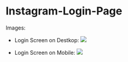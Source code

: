 # Instagram-Login-Page

Images:
  - Login Screen on Destkop:
    ![](https://github.com/vitormanoelcsantos/Instagram-Login-Screen-Images/blob/master/Login%20Screen%20Desktop.png)
    
  - Login Screen on Mobile:
    ![](https://github.com/vitormanoelcsantos/Instagram-Login-Screen-Images/blob/master/Login%20Screen%20Mobile.png)
  


